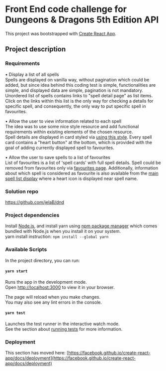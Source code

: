 # Front End code challenge for Dungeons & Dragons 5th Edition API

This project was bootstrapped with [Create React App](https://github.com/facebook/create-react-app).

## Project description

### Requirements

• Display a list of all spells \
Spells are displayed on vanilla way, without pagination which could be added, but since idea behind this coding test is
simple, functionalities are simple, and displayed data are simple, pagination is not mandatory.
Unordered list of spells contains links to "spell detail page" as list items. Click on the links within this list is the
only way for checking a details for specific spell, and consequently, the only way to put specific spell in favourites.

• Allow the user to view information related to each spell \
The idea was to use some nice style resource and add functional requirements within existing elements of the chosen
resource.\
Spell details are displayed in card styled
via [using this style](https://codeburst.io/make-a-magic-the-gathering-card-in-css-5e4e06a5e604).
Every spell card contains a "heart button" at the bottom, which is provided with the goal of adding currently displayed
spell to favourites.

• Allow the user to save spells to a list of favourites \
List of favourites is a list of 'spell cards' with full spell details. Spell could be removed from favourites only
via [favourites page](http://localhost:3000/favs).
Additionally, information about which spell is considered as favourite is also available from
the [main spell list display](http://localhost:3000/spells) where a heart icon is displayed near spell name.

### Solution repo

https://github.com/jelaB/dnd

### Project dependencies

Install [Node.js](https://nodejs.org/en/download/), and install yarn using [npm package manager](https://www.npmjs.com/)
which comes bundled with Node.js when you install it on your system.  
yarn install instruction: `npm install --global yarn`

### Available Scripts

In the project directory, you can run:

#### `yarn start`

Runs the app in the development mode.\
Open [http://localhost:3000](http://localhost:3000) to view it in your browser.

The page will reload when you make changes.\
You may also see any lint errors in the console.

#### `yarn test`

Launches the test runner in the interactive watch mode.\
See the section about [running tests](https://facebook.github.io/create-react-app/docs/running-tests) for more
information.

### Deployment

This section has moved
here: [https://facebook.github.io/create-react-app/docs/deployment](https://facebook.github.io/create-react-app/docs/deployment)

